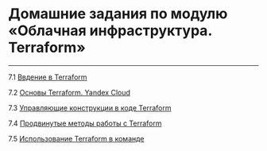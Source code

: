 # Домашние задания по модулю «Облачная инфраструктура. Terraform»
***

7.1 [Ввдение в Terraform](./07-ter-01.md)

7.2 [Основы Terraform. Yandex Cloud](./07-ter-02.md)

7.3 [Управляющие конструкции в коде Terraform]()

7.4 [Продвинутые методы работы с Terraform]()

7.5 [Использование Terraform в команде]()
